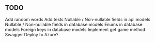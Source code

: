 ## TODO

Add random words
Add tests
Nullable / Non-nullable fields in api models
Nullable / Non-nullable fields in database models
Enums in database models
Foreign keys in database models
Implement get game method
Swagger
Deploy to Azure?
